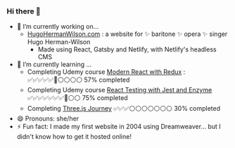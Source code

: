 ### Hi there 👋

- 🔭 I’m currently working on...
    -  [HugoHermanWilson.com](https://www.hugohermanwilson.com/) : a website for ✨ baritone ✨ opera ✨ singer Hugo Herman-Wilson
        - Made using React, Gatsby and Netlify, with Netlify's headless CMS
- 🌱 I’m currently learning ...
    -  Completing Udemy course [Modern React with Redux](https://www.udemy.com/course/react-redux/) : ✅✅✅✅✅🔷⚪⚪⚪⚪ 57% completed
    -  Completing Udemy course [React Testing with Jest and Enzyme](https://www.udemy.com/course/react-testing-with-jest-and-enzyme) ✅✅✅✅✅✅✅🔷⚪⚪ 75% completed
    -  Completing [Three.js Journey](https://threejs-journey.xyz/) ✅✅✅⚪⚪⚪⚪⚪⚪⚪ 30% completed
- 😄 Pronouns: she/her
- ⚡ Fun fact: I made my first website in 2004 using Dreamweaver... but I didn't know how to get it hosted online!
